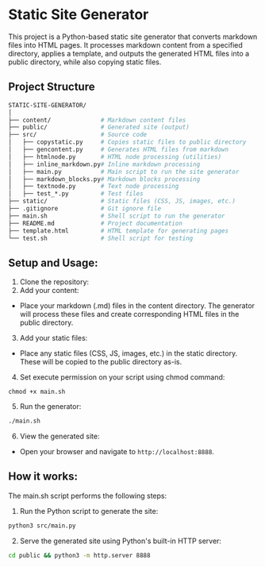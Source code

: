 # Static Site Generator

This project is a Python-based static site generator that converts markdown files into HTML pages. It processes markdown content from a specified directory, applies a template, and outputs the generated HTML files into a public directory, while also copying static files.

## Project Structure

```graphql
STATIC-SITE-GENERATOR/
│
├── content/              # Markdown content files
├── public/               # Generated site (output)
├── src/                  # Source code
│   ├── copystatic.py     # Copies static files to public directory
│   ├── gencontent.py     # Generates HTML files from markdown
│   ├── htmlnode.py       # HTML node processing (utilities)
│   ├── inline_markdown.py# Inline markdown processing
│   ├── main.py           # Main script to run the site generator
│   ├── markdown_blocks.py# Markdown blocks processing
│   ├── textnode.py       # Text node processing
│   ├── test_*.py         # Test files
├── static/               # Static files (CSS, JS, images, etc.)
├── .gitignore            # Git ignore file
├── main.sh               # Shell script to run the generator
├── README.md             # Project documentation
├── template.html         # HTML template for generating pages
└── test.sh               # Shell script for testing
```

## Setup and Usage:

1. Clone the repository:
2. Add your content:
- Place your markdown (.md) files in the content directory. The generator will process these files and create corresponding HTML files in the public directory.
3. Add your static files:
- Place any static files (CSS, JS, images, etc.) in the static directory. These will be copied to the public directory as-is.
4. Set execute permission on your script using chmod command:
```
chmod +x main.sh
```
5. Run the generator:
```sh
./main.sh
```
6. View the generated site:
- Open your browser and navigate to `http://localhost:8888`.

## How it works:

The main.sh script performs the following steps:

1. Run the Python script to generate the site:
```sh
python3 src/main.py
```
2. Serve the generated site using Python's built-in HTTP server:
```sh
cd public && python3 -m http.server 8888
```
